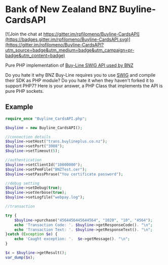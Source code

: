 # Bank of New Zealand BNZ Buyline-CardsAPI

[![Join the chat at https://gitter.im/rpfilomeno/Buyline-CardsAPI](https://badges.gitter.im/rpfilomeno/Buyline-CardsAPI.svg)](https://gitter.im/rpfilomeno/Buyline-CardsAPI?utm_source=badge&utm_medium=badge&utm_campaign=pr-badge&utm_content=badge)


Pure PHP implementation of [Buy-Line SWIG API used by BNZ](https://www.bnz.co.nz/about-us/open-banking/bnz-apis)

Do you hate it why BNZ Buy-Line requires you to use [SWIG](https://www.swig.org/) and compile their SDK as PHP module?
Do you hate it when they haven't forked it to support PHP7?
Here is your answer, a PHP Class that implements the API is pure PHP sockets.

## Example

```php
require_once "Buyline_CardsAPI.php";

$buyline = new Buyline_CardsAPI();

//connection details
$buyline->setHost("trans.buylineplus.co.nz");
$buyline->setPort("3008");
$buyline->setTimeout(5);

//authentication
$buyline->setClientId("10000000");
$buyline->setPemFile("BNZTest.cer");
$buyline->setPassPhrase("You certificate password");

//debug setting
$buyline->setDebug(true);
$buyline->setVerbose(true);
$buyline->setLogfile("webpay.log");

//transaction

try {
    $buyline->purchase("4564456445644564", "1020", "10", "4564");
    echo 'Transaction Code: '. $buyline->getResponseCode(). "\n";
    echo 'Transaction Text: '. $buyline->getResponseText(). "\n";
}catch (Exception $e) {
    echo 'Caught exception: '.  $e->getMessage(). "\n";
}

$x = $buyline->getResult();
var_dump($x);
```
